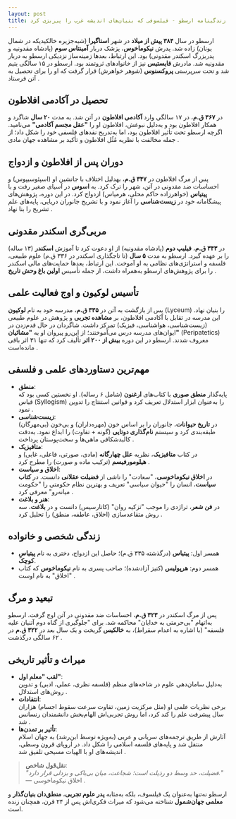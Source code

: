 ```yaml
---
layout: post
title: زندگینامه ارسطو - فیلسوفی که بنیان‌های اندیشه غرب را پی‌ریزی کرد
---
```


ارسطو در سال **۳۸۴ پیش از میلاد** در شهر **استاگیرا** (شبه‌جزیره خالکیدیکه در شمال یونان) زاده شد. پدرش **نیکوماخوس**، پزشک دربار **آمینتاس سوم** (پادشاه مقدونیه و پدربزرگ اسکندر مقدونی) بود. این ارتباط، بعدها زمینه‌ساز نزدیکی ارسطو به دربار مقدونیه شد. مادرش **فایستیس** نیز از خانوادهای ثروتمند بود. ارسطو در ۱۵ سالگی یتیم شد و تحت سرپرستی **پروکسنوس** (شوهر خواهرش) قرار گرفت که او را برای تحصیل به آتن فرستاد .  

## تحصیل در آکادمی افلاطون  
در **۳۶۷ ق.م**، در ۱۷ سالگی وارد **آکادمی افلاطون** در آتن شد. به مدت **۲۰ سال** شاگرد و همکار افلاطون بود و به‌دلیل نبوغش، افلاطون او را **"عقل مجسم آکادمی"** می‌نامید. اگرچه ارسطو تحت تأثیر افلاطون بود، اما به‌تدریج نقدهای فلسفی خود را شکل داد؛ از جمله مخالفت با نظریه مُثُل افلاطون و تأکید بر مشاهده جهان مادی .  

## دوران پس از افلاطون و ازدواج  
پس از مرگ افلاطون در **۳۴۷ ق.م**، بهدلیل اختلاف با جانشین او (اسپئوسیپوس) و احساسات ضد مقدونی در آتن، شهر را ترک کرد. به **اسوس** در آسیای صغیر رفت و با **پیتیاس** (خواهرزاده حاکم محلی، هرمیاس) ازدواج کرد. در این دوره، پژوهش‌های پیشگامانه خود در **زیست‌شناسی** را آغاز نمود و با تشریح جانوران دریایی، پایه‌های علم تشریح را بنا نهاد .  

## مربی‌گری اسکندر مقدونی  
در **۳۴۳ ق.م**، **فیلیپ دوم** (پادشاه مقدونیه) از او دعوت کرد تا آموزش **اسکندر** (۱۳ ساله) را بر عهده گیرد. ارسطو به مدت **۵ سال** (تا تاجگذاری اسکندر در ۳۳۶ ق.م) علوم طبیعی، فلسفه و استراتژی‌های نظامی به او آموخت. این ارتباط، بعدها حمایت‌های مالی اسکندر را برای پژوهش‌های ارسطو به‌همراه داشت، از جمله تأسیس **اولین باغ وحش تاریخ** .  

## تأسیس لوکیون و اوج فعالیت علمی  
پس از بازگشت به آتن در **۳۳۵ ق.م**، مدرسه خود به نام **لوکیون** (Lyceum) را بنیان نهاد. این مدرسه در تقابل با آکادمی افلاطون، بر **مشاهده تجربی** و پژوهش در علوم طبیعی (زیست‌شناسی، هواشناسی، فیزیک) تمرکز داشت. شاگردان در حال قدم‌زدن در ایوان‌های مدرسه درس می‌آموختند؛ از این‌رو پیروان او به **"مشائیان"** (Peripatetics) معروف شدند. ارسطو در این دوره **بیش از ۲۰۰ اثر** تألیف کرد که تنها ۳۱ اثر باقی مانده‌است .  

## مهم‌ترین دستاوردهای علمی و فلسفی  
- **منطق**:  
  پایه‌گذار **منطق صوری** با کتاب‌های **ارغنون** (شامل ۶ رساله). او نخستین کسی بود که قیاس (Syllogism) را به‌عنوان ابزار استدلال تعریف کرد و قوانین استنتاج را تدوین نمود .  
- **زیست‌شناسی**:  
  در **تاریخ حیوانات**، جانوران را بر اساس خون (مهره‌داران) و بی‌خون (بی‌مهرگان) طبقه‌بندی کرد و سیستم **نام‌گذاری دوتایی** (گونه + تفاوت) را ابداع نمود. به‌دقت کالبدشکافی ماهی‌ها و سخت‌پوستان پرداخت .  
- **متافیزیک**:  
  در کتاب **متافیزیک**، نظریه **علل چهارگانه** (مادی، صورتی، فاعلی، غایی) و **هیلومورفیسم** (ترکیب ماده و صورت) را مطرح کرد .  
- **اخلاق و سیاست**:  
  در **اخلاق نیکوماخوسی**، "سعادت" را ناشی از **فضیلت عقلانی** دانست. در **کتاب سیاست**، انسان را "حیوان سیاسی" تعریف و بهترین نظام حکومتی را "حکومت میانه‌رو" معرفی کرد .  
- **هنر و بلاغت**:  
  در **فن شعر**، تراژدی را موجب "تزکیه روان" (کاتارسیس) دانست و در **بلاغت**، سه روش متقاعدسازی (اخلاق، عاطفه، منطق) را تحلیل کرد .  

## زندگی شخصی و خانواده  
- همسر اول: **پیتیاس** (درگذشته ۳۳۵ ق.م)؛ حاصل این ازدواج، دختری به نام **پیتیاسِ کوچک**.  
- همسر دوم: **هرپولیس** (کنیز آزادشده)؛ صاحب پسری به نام **نیکوماخوس** که کتاب "اخلاق" به نام اوست .  

## تبعید و مرگ  
پس از مرگ اسکندر در **۳۲۳ ق.م**، احساسات ضد مقدونی در آتن اوج گرفت. ارسطو به‌اتهام "بی‌حرمتی به خدایان" محاکمه شد. برای "جلوگیری از گناه دوم آتنیان علیه فلسفه" (با اشاره به اعدام سقراط)، به **خالکیس** گریخت و یک سال بعد در **۳۲۲ ق.م** در ۶۲ سالگی درگذشت .  

## میراث و تأثیر تاریخی  
- **لقب "معلم اول"**:  
  به‌دلیل سامان‌دهی علوم در شاخه‌های منظم (فلسفه نظری، عملی، ادبی) و تدوین روش‌های استدلال .  
- **انتقادات**:  
  برخی نظریات علمی او (مثل مرکزیت زمین، تفاوت سرعت سقوط اجسام) هزاران سال پیشرفت علم را کند کرد، اما روش تجربی‌اش الهام‌بخش دانشمندان رنسانس شد .  
- **تأثیر بر تمدن‌ها**:  
  آثارش از طریق ترجمه‌های سریانی و عربی (به‌ویژه توسط ابن‌رشد) به جهان اسلام منتقل شد و پایه‌های فلسفه اسلامی را شکل داد. در اروپای قرون وسطی، اندیشه‌های او با الهیات مسیحی تلفیق شد .  

> **نقل‌قول شاخص**:  
> *"فضیلت، حد وسط دو رذیلت است؛ شجاعت، میان بی‌باکی و بزدلی قرار دارد."*  
> — اخلاق نیکوماخوسی .  

ارسطو نه‌تنها به‌عنوان یک فیلسوف، بلکه به‌مثابه **پدر علوم تجربی**، **منطق‌دان بنیان‌گذار** و **معلمی جهان‌شمول** شناخته می‌شود که میراث فکری‌اش پس از ۲۴ قرن، همچنان زنده است.
